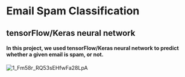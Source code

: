 # Email Spam Classification
## tensorFlow/Keras neural network
#### In this project, we used tensorFlow/Keras neural network to predict whether a given email is spam, or not. 
![1_Fm58r_RQ53sEHfwFa28LpA](https://user-images.githubusercontent.com/50455870/134914518-d6bd4d34-9c8a-4310-a2f3-e920680a2b9b.jpg)

